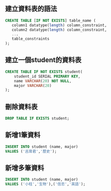 
## 建立資料表的語法

```sql
CREATE TABLE [IF NOT EXISTS] table_name (
   column1 datatype(length) column_constraint,
   column2 datatype(length) column_constraint,
   ...
   table_constraints
);
```

## 建立一個student的資料表

```sql
CREATE TABLE IF NOT EXISTS student(
    student_id SERIAL PRIMARY KEY,
    name VARCHAR(20) NOT NULL,
    major VARCHAR(20)
);
```

## 刪除資料表

```sql
DROP TABLE IF EXISTS student;
```

## 新增1筆資料

```sql
INSERT INTO student (name, major)
VALUES ('呂育君','歷史');
```

## 新增多筆資料

```sql
INSERT INTO student (name, major)
VALUES ('小柱','生物'),('信忠','英語');
```
